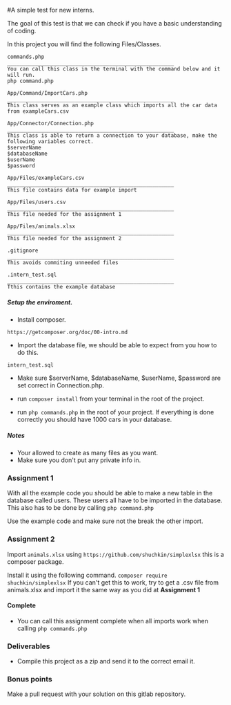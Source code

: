 #A simple test for new interns.

The goal of this test is that we can check if you have a basic understanding of coding.

In this project you will find the following Files/Classes.


```
commands.php
______________________________________________________
You can call this class in the terminal with the command below and it will run.
php command.php
```

```
App/Command/ImportCars.php
______________________________________________________
This class serves as an example class which imports all the car data from exampleCars.csv
```

```
App/Connector/Connection.php
______________________________________________________
This class is able to return a connection to your database, make the following variables correct.
$serverName
$databaseName
$userName
$password
```

```
App/Files/exampleCars.csv
______________________________________________________
This file contains data for example import
```

```
App/Files/users.csv
______________________________________________________
This file needed for the assignment 1
```

```
App/Files/animals.xlsx
______________________________________________________
This file needed for the assignment 2
```

```
.gitignore
______________________________________________________
This avoids commiting unneeded files
```

```
.intern_test.sql
______________________________________________________
Tthis contains the example database
```

##### Setup the enviroment.

* Install composer.

`https://getcomposer.org/doc/00-intro.md`

* Import the database file, we should be able to expect from you how to do this.

`intern_test.sql`

* Make sure $serverName, $databaseName, $userName, $password are set correct in Connection.php.

* run `composer install` from your terminal in the root of the project.

* run `php commands.php` in the root of your project. If everything is done correctly you should have 1000 cars in your database.

##### Notes
* Your allowed to create as many files as you want.
* Make sure you don't put any private info in.

### Assignment 1
With all the example code you should be able to make a new table in the database called users. These users all have to be imported in the database. This also has to be done by calling `php command.php`

Use the example code and make sure not the break the other import.

### Assignment 2
Import `animals.xlsx` using `https://github.com/shuchkin/simplexlsx` this is a composer package.

Install it using the following command. `composer require shuchkin/simplexlsx`
If you can't get this to work, try to get a .csv file from animals.xlsx and import it the same way as you did at **Assignment 1**

#### Complete
* You can call this assignment complete when all imports work when calling `php commands.php`

### Deliverables
* Compile this project as a zip and send it to the correct email it. 

### Bonus points
Make a pull request with your solution on this gitlab repository.